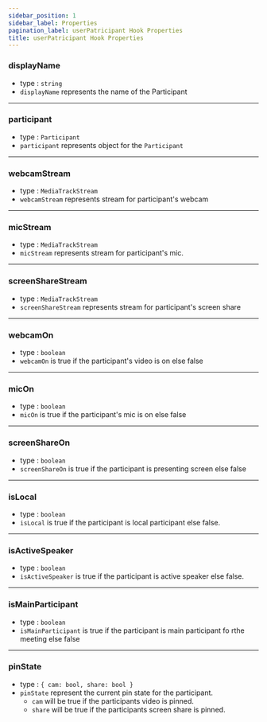 ```yaml
---
sidebar_position: 1
sidebar_label: Properties
pagination_label: userPatricipant Hook Properties
title: userPatricipant Hook Properties
---
```


<div class="sdk-api-ref-only-h4">

### displayName

- type : `string`
- `displayName` represents the name of the Participant

---

### participant

- type : `Participant`
- `participant` represents object for the `Participant`

---

### webcamStream

- type : `MediaTrackStream`
- `webcamStream` represents stream for participant's webcam

---

### micStream

- type : `MediaTrackStream`
- `micStream` represents stream for participant's mic.

---

### screenShareStream

- type : `MediaTrackStream`
- `screenShareStream` represents stream for participant's screen share

---

### webcamOn

- type : `boolean`
- `webcamOn` is true if the participant's video is on else false

---

### micOn

- type : `boolean`
- `micOn` is true if the participant's mic is on else false

---

### screenShareOn

- type : `boolean`
- `screenShareOn` is true if the participant is presenting screen else false

---

### isLocal

- type : `boolean`
- `isLocal` is true if the participant is local participant else false.

---

### isActiveSpeaker

- type : `boolean`
- `isActiveSpeaker` is true if the participant is active speaker else false.

---

### isMainParticipant

- type : `boolean`
- `isMainParticipant` is true if the participant is main participant fo rthe meeting else false

---

### pinState

- type : `{ cam: bool, share: bool }`
- `pinState` represent the current pin state for the participant.
  - `cam` will be true if the participants video is pinned.
  - `share` will be true if the participants screen share is pinned.

</div>
